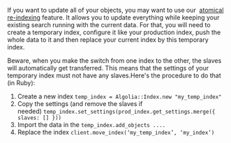 If you want to update all of your objects, you may want to use our  [atomical re-indexing](https://www.algolia.com/doc/ruby#atomical-re-indexing) feature. It allows you to update everything while keeping your existing search running with the current data. For that, you will need to create a temporary index, configure it like your production index, push the whole data to it and then replace your current index by this temporary index.

Beware, when you make the switch from one index to the other, the slaves will automatically get transferred. This means that the settings of your temporary index must not have any slaves.Here's the procedure to do that (in Ruby):

1.  Create a new index `temp_index = Algolia::Index.new "my_temp_index"`
2.  Copy the settings (and remove the slaves if needed) `temp_index.set_settings(prod_index.get_settings.merge({ slaves: [] }))`
3.  Import the data in the `temp_index.add_objects ....`
4.  Replace the index `client.move_index(‘my_temp_index’, ‘my_index’)`